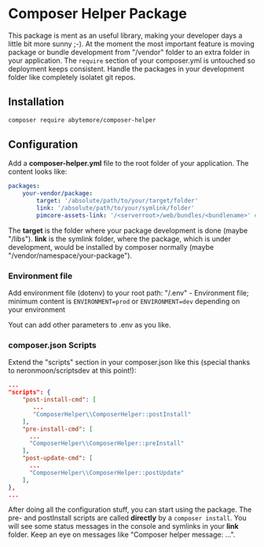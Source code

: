 # Composer Helper Package
This package is ment as an useful library, making your developer days a little bit more sunny ;-).
At the moment the most important feature is moving package or bundle development from "/vendor" folder to an extra folder in your application. The `require` section of your composer.yml is untouched so deployment keeps consistent.
Handle the packages in your development folder like completely isolatet git repos.

## Installation
```bash
composer require abytemore/composer-helper
```

## Configuration
Add a **composer-helper.yml** file to the root folder of your application. The content looks like:
```yaml
packages:
    your-vendor/package:
        target: '/absolute/path/to/your/target/folder'
        link: '/absolute/path/to/your/symlink/folder'
        pimcore-assets-link: '/<serverroot>/web/bundles/<bundlename>' # This is optional and just for Pimcore!
```
The **target** is the folder where your package development is done (maybe "/libs"). **link** is the symlink folder, where the package, which is under development, would be installed by composer normally (maybe "/vendor/namespace/your-package").

### Environment file
Add environment file (dotenv) to your root path:
"/.env" - Environment file; minimum content is `ENVIRONMENT=prod` or `ENVIRONMENT=dev` depending on your environment

Yout can add other parameters to .env as you like.

### composer.json Scripts
Extend the "scripts" section in your composer.json like this (special thanks to neronmoon/scriptsdev at this point!):
```json
...
"scripts": {
    "post-install-cmd": [
       ...
       "ComposerHelper\\ComposerHelper::postInstall"
    ],
    "pre-install-cmd": [
      ...
      "ComposerHelper\\ComposerHelper::preInstall"
    ],
    "post-update-cmd": [
      ...
      "ComposerHelper\\ComposerHelper::postUpdate"
    ],
},
...
```

After doing all the configuration stuff, you can start using the package. The pre- and postInstall scripts are called **directly** by a `composer install`. You will see some status messages in the console and symlinks in your **link** folder. Keep an eye on messages like "Composer helper message: ...".
